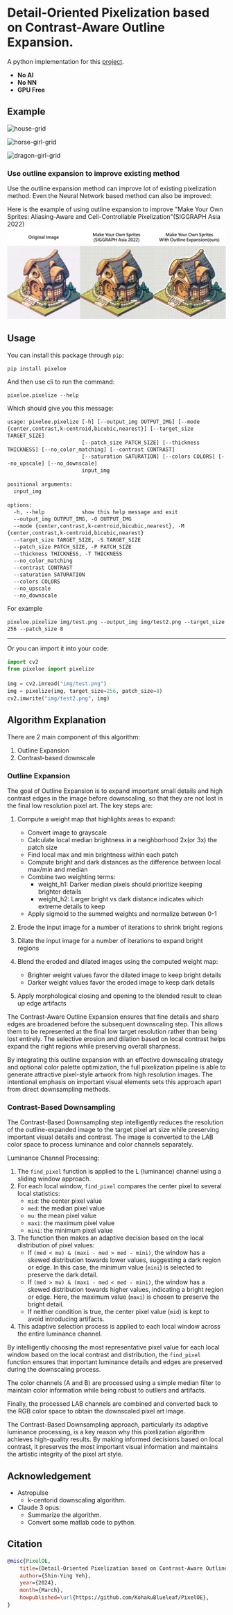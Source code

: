 # Detail-Oriented Pixelization based on Contrast-Aware Outline Expansion.

A python implementation for this [project](https://github.com/KohakuBlueleaf/PixelOE-matlab).

- **No AI**
- **No NN**
- **GPU Free**

## Example

![house-grid](demo/house-grid.png)

![horse-girl-grid](demo/horse-girl-grid.png)

![dragon-girl-grid](demo/dragon-girl-grid.png)

### Use outline expansion to improve existing method

Use the outline expansion method can improve lot of existing pixelization method.
Even the Neural Network based method can also be improved:

Here is the example of using outline expansion to improve "Make Your Own Sprites: Aliasing-Aware and Cell-Controllable Pixelization"(SIGGRAPH Asia 2022)
![make-your-own-sprites](demo/house-make-your-own-sprites.png)

## Usage

You can install this package through `pip`:

```
pip install pixeloe
```

And then use cli to run the command:

```
pixeloe.pixelize --help
```

Which should give you this message:

```
usage: pixeloe.pixelize [-h] [--output_img OUTPUT_IMG] [--mode {center,contrast,k-centroid,bicubic,nearest}] [--target_size TARGET_SIZE]
                        [--patch_size PATCH_SIZE] [--thickness THICKNESS] [--no_color_matching] [--contrast CONTRAST]
                        [--saturation SATURATION] [--colors COLORS] [--no_upscale] [--no_downscale]
                        input_img

positional arguments:
  input_img

options:
  -h, --help            show this help message and exit
  --output_img OUTPUT_IMG, -O OUTPUT_IMG
  --mode {center,contrast,k-centroid,bicubic,nearest}, -M {center,contrast,k-centroid,bicubic,nearest}
  --target_size TARGET_SIZE, -S TARGET_SIZE
  --patch_size PATCH_SIZE, -P PATCH_SIZE
  --thickness THICKNESS, -T THICKNESS
  --no_color_matching
  --contrast CONTRAST
  --saturation SATURATION
  --colors COLORS
  --no_upscale
  --no_downscale
```

For example

```
pixeloe.pixelize img/test.png --output_img img/test2.png --target_size 256 --patch_size 8
```

---

Or you can import it into your code:

```python
import cv2
from pixeloe import pixelize

img = cv2.imread("img/test.png")
img = pixelize(img, target_size=256, patch_size=8)
cv2.imwrite("img/test2.png", img)
```

## Algorithm Explanation

There are 2 main component of this algorithm:

1. Outline Expansion
2. Contrast-based downscale

### Outline Expansion

The goal of Outline Expansion is to expand important small details and high contrast edges in the image before downscaling, so that they are not lost in the final low resolution pixel art. The key steps are:

1. Compute a weight map that highlights areas to expand:

   - Convert image to grayscale
   - Calculate local median brightness in a neighborhood 2x(or 3x) the patch size
   - Find local max and min brightness within each patch
   - Compute bright and dark distances as the difference between local max/min and median
   - Combine two weighting terms:
     - weight_h1: Darker median pixels should prioritize keeping brighter details
     - weight_h2: Larger bright vs dark distance indicates which extreme details to keep
   - Apply sigmoid to the summed weights and normalize between 0-1
2. Erode the input image for a number of iterations to shrink bright regions
3. Dilate the input image for a number of iterations to expand bright regions
4. Blend the eroded and dilated images using the computed weight map:

   - Brighter weight values favor the dilated image to keep bright details
   - Darker weight values favor the eroded image to keep dark details
5. Apply morphological closing and opening to the blended result to clean up edge artifacts

The Contrast-Aware Outline Expansion ensures that fine details and sharp edges are broadened before the subsequent downscaling step. This allows them to be represented at the final low target resolution rather than being lost entirely. The selective erosion and dilation based on local contrast helps expand the right regions while preserving overall sharpness.

By integrating this outline expansion with an effective downscaling strategy and optional color palette optimization, the full pixelization pipeline is able to generate attractive pixel-style artwork from high resolution images. The intentional emphasis on important visual elements sets this approach apart from direct downsampling methods.

### Contrast-Based Downsampling

The Contrast-Based Downsampling step intelligently reduces the resolution of the outline-expanded image to the target pixel art size while preserving important visual details and contrast. The image is converted to the LAB color space to process luminance and color channels separately.

Luminance Channel Processing:
1. The `find_pixel` function is applied to the L (luminance) channel using a sliding window approach.
2. For each local window, `find_pixel` compares the center pixel to several local statistics:
   - `mid`: the center pixel value
   - `med`: the median pixel value
   - `mu`: the mean pixel value
   - `maxi`: the maximum pixel value
   - `mini`: the minimum pixel value
3. The function then makes an adaptive decision based on the local distribution of pixel values:
   - If `(med < mu) & (maxi - med > med - mini)`, the window has a skewed distribution towards lower values, suggesting a dark region or edge. In this case, the minimum value (`mini`) is selected to preserve the dark detail.
   - If `(med > mu) & (maxi - med < med - mini)`, the window has a skewed distribution towards higher values, indicating a bright region or edge. Here, the maximum value (`maxi`) is chosen to preserve the bright detail.
   - If neither condition is true, the center pixel value (`mid`) is kept to avoid introducing artifacts.
4. This adaptive selection process is applied to each local window across the entire luminance channel.

By intelligently choosing the most representative pixel value for each local window based on the local contrast and distribution, the `find_pixel` function ensures that important luminance details and edges are preserved during the downscaling process.

The color channels (A and B) are processed using a simple median filter to maintain color information while being robust to outliers and artifacts.

Finally, the processed LAB channels are combined and converted back to the RGB color space to obtain the downscaled pixel art image.

The Contrast-Based Downsampling approach, particularly its adaptive luminance processing, is a key reason why this pixelization algorithm achieves high-quality results. By making informed decisions based on local contrast, it preserves the most important visual information and maintains the artistic integrity of the pixel art style.


## Acknowledgement

* Astropulse
  * k-centorid downscaling algorithm.
* Claude 3 opus:
  * Summarize the algorithm.
  * Convert some matlab code to python.


## Citation

```bibtex
@misc{PixelOE,
    title={Detail-Oriented Pixelization based on Contrast-Aware Outline Expansion.}, 
    author={Shin-Ying Yeh},
    year={2024},
    month={March},
    howpublished=\url{https://github.com/KohakuBlueleaf/PixelOE},
}
```
